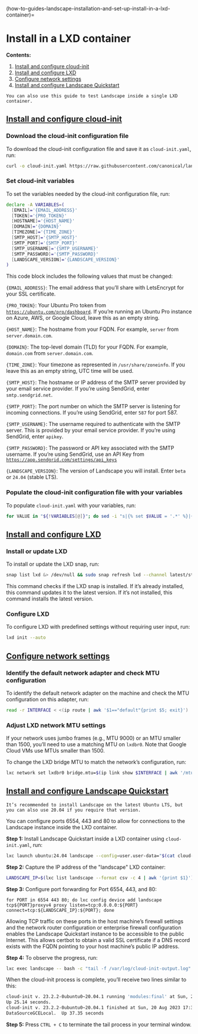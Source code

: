 (how-to-guides-landscape-installation-and-set-up-install-in-a-lxd-container)=
# Install in a LXD container

**Contents:**

1. [Install and configure cloud-init](#heading--install-and-configure-cloud-init)
2. [Install and configure LXD](#heading--install-and-configure-LXD)
3. [Configure network settings](#heading--configure-network-settings)
4. [Install and configure Landscape Quickstart](#heading--install-and-configure-landscape-quickstart)

```{note}
You can also use this guide to test Landscape inside a single LXD container.
```

<a href="#heading--install-and-configure-cloud-init"><h2 id="heading--install-and-configure-cloud-init">Install and configure cloud-init</h2></a>

### Download the cloud-init configuration file

To download the cloud-init configuration file and save it as `cloud-init.yaml`, run:

```bash
curl -o cloud-init.yaml https://raw.githubusercontent.com/canonical/landscape-scripts/main/provisioning/cloud-init-quickstart.yaml
```

### Set cloud-init variables

To set the variables needed by the cloud-init configuration file, run:

```bash
declare -A VARIABLES=(
  [EMAIL]='{EMAIL_ADDRESS}'
  [TOKEN]='{PRO_TOKEN}'
  [HOSTNAME]='{HOST_NAME}'
  [DOMAIN]='{DOMAIN}'
  [TIMEZONE]='{TIME_ZONE}'
  [SMTP_HOST]='{SMTP_HOST}'
  [SMTP_PORT]='{SMTP_PORT}'
  [SMTP_USERNAME]='{SMTP_USERNAME}'
  [SMTP_PASSWORD]='{SMTP_PASSWORD}'
  [LANDSCAPE_VERSION]='{LANDSCAPE_VERSION}'
)
```

This code block includes the following values that must be changed:

`{EMAIL_ADDRESS}`: The email address that you’ll share with LetsEncrypt for your SSL certificate.

`{PRO_TOKEN}`: Your Ubuntu Pro token from [`https://ubuntu.com/pro/dashboard`](https://ubuntu.com/pro/dashboard). If you’re running an Ubuntu Pro instance on Azure, AWS, or Google Cloud, leave this as an empty string.

`{HOST_NAME}`: The hostname from your FQDN. For example, `server` from `server.domain.com`. 

`{DOMAIN}`: The top-level domain (TLD) for your FQDN. For example, `domain.com` from `server.domain.com`.

`{TIME_ZONE}`: Your timezone as represented in `/usr/share/zoneinfo`. If you leave this as an empty string, UTC time will be used.

`{SMTP_HOST}`: The hostname or IP address of the SMTP server provided by your email service provider. If you’re using SendGrid, enter `smtp.sendgrid.net`.

`{SMTP_PORT}`: The port number on which the SMTP server is listening for incoming connections. If you’re using SendGrid, enter `587` for port 587.

`{SMTP_USERNAME}`: The username required to authenticate with the SMTP server. This is provided by your email service provider. If you’re using SendGrid, enter `apikey`.

`{SMTP_PASSWORD}`: The password or API key associated with the SMTP username. If you’re using SendGrid, use an API Key from [`https://app.sendgrid.com/settings/api_keys`](https://app.sendgrid.com/settings/api_keys)

`{LANDSCAPE_VERSION}`: The version of Landscape you will install. Enter `beta` or `24.04` (stable LTS).

### Populate the cloud-init configuration file with your variables

To populate `cloud-init.yaml` with your variables, run:

```bash
for VALUE in "${!VARIABLES[@]}"; do sed -i "s|{% set $VALUE = '.*' %}|{% set $VALUE = '${VARIABLES[$VALUE]}' %}|" cloud-init.yaml; done
```

<a href="#heading--install-and-configure-LXD"><h2 id="heading--install-and-configure-LXD">Install and configure LXD</h2></a>

### Install or update LXD

To install or update the LXD snap, run:

```bash
snap list lxd &> /dev/null && sudo snap refresh lxd --channel latest/stable || sudo snap install lxd --channel latest/stable
```

This command checks if the LXD snap is installed. If it’s already installed, this command updates it to the latest version. If it’s not installed, this command installs the latest version.

### Configure LXD

To configure LXD with predefined settings without requiring user input, run:

```bash
lxd init --auto
```

<a href="#heading--configure-network-settings"><h2 id="heading--configure-network-settings">Configure network settings</h2></a>

### Identify the default network adapter and check MTU configuration

To identify the default network adapter on the machine and check the MTU configuration on this adapter, run:

```bash
read -r INTERFACE < <(ip route | awk '$1=="default"{print $5; exit}')
```

### Adjust LXD network MTU settings

If your network uses jumbo frames (e.g., MTU 9000) or an MTU smaller than 1500, you’ll need to use a matching MTU on `lxdbr0`. Note that Google Cloud VMs use MTUs smaller than 1500.

To change the LXD bridge MTU to match the network’s configuration, run:

```bash
lxc network set lxdbr0 bridge.mtu=$(ip link show $INTERFACE | awk '/mtu/ {print $5}')
```

<a href="#heading--install-and-configure-landscape-quickstart"><h2 id="heading--install-and-configure-landscape-quickstart">Install and configure Landscape Quickstart</h2></a>

```{note}
It’s recommended to install Landscape on the latest Ubuntu LTS, but you can also use 20.04 if you require that version.
```

You can configure ports 6554, 443 and 80 to allow for connections to the Landscape instance inside the LXD container. 

**Step 1:** Install Landscape Quickstart inside a LXD container using `cloud-init.yaml`, run:
 ```bash
lxc launch ubuntu:24.04 landscape --config=user.user-data="$(cat cloud-init.yaml)" 
```
**Step 2:** Capture the IP address of the "landscape" LXD container:
 ```bash
LANDSCAPE_IP=$(lxc list landscape --format csv -c 4 | awk '{print $1}')
```
**Step 3:** Configure port forwarding for Port 6554, 443, and 80:
```text
for PORT in 6554 443 80; do lxc config device add landscape tcp${PORT}proxyv4 proxy listen=tcp:0.0.0.0:${PORT} connect=tcp:${LANDSCAPE_IP}:${PORT}; done
```

Allowing TCP traffic on these ports in the host machine’s firewall settings and the network router  configuration or enterprise firewall configuration enables the Landscape Quickstart instance to be  accessible to the public Internet. This allows certbot to obtain a valid SSL certificate if a DNS record  exists with the FQDN pointing to your host machine’s public IP address. 

**Step 4:** To observe the progress, run:

```bash
lxc exec landscape -- bash -c "tail -f /var/log/cloud-init-output.log"
```

When the cloud-init process is complete, you’ll receive two lines similar to this:

```bash
cloud-init v. 23.2.2-0ubuntu0~20.04.1 running 'modules:final' at Sun, 20 Aug 2023 17:30:43 +0000. 
Up 25.14 seconds.
cloud-init v. 23.2.2-0ubuntu0~20.04.1 finished at Sun, 20 Aug 2023 17:30:56 +0000. Datasource 
DataSourceGCELocal.  Up 37.35 seconds
```

**Step 5:** Press `CTRL + C` to terminate the tail process in your terminal window.


